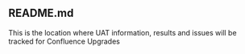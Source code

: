 ## README.md
This is the location where UAT information, results and issues will be tracked for Confluence Upgrades
